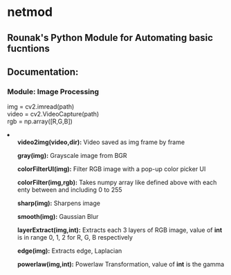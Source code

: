 # netmod
## Rounak's Python Module for Automating basic fucntions

## Documentation:

### Module: Image Processing </br>

  img = cv2.imread(path) </br>
  video = cv2.VideoCapture(path) </br>
  rgb = np.array([R,G,B]) </br>
  
  <li><ul>
  <b>video2img(video,dir):</b> Video saved as img frame by frame </br>
  
  <b>gray(img):</b> Grayscale image from BGR </br>
  
  <b>colorFilterUI(img):</b> Filter RGB image with a pop-up color picker UI </br>
  
  <b>colorFilter(img,rgb):</b> Takes numpy array like defined above with each enty between and including 0 to 255 </br>
  
  <b>sharp(img):</b> Sharpens image</br>
  
  <b>smooth(img):</b> Gaussian Blur</br>
  
  <b>layerExtract(img,int):</b> Extracts each 3 layers of RGB image, value of <b>int</b> is in range 0, 1, 2 for R, G, B respectively</br>
  
  <b>edge(img):</b> Extracts edge, Laplacian</br>
  
  <b>powerlaw(img,int):</b> Powerlaw Transformation, value of <b>int</b> is the gamma
  
  </ul></li>
  
  
  




